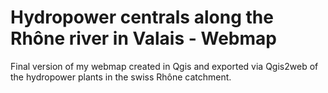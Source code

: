 # Hydropower centrals along the Rhône river in Valais - Webmap

Final version of my webmap created in Qgis and exported via Qgis2web of the hydropower plants in the swiss Rhône catchment.
